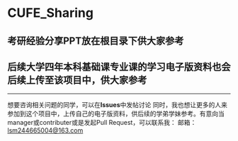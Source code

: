 # CUFE_Sharing

## 考研经验分享PPT放在根目录下供大家参考

## 后续大学四年本科基础课专业课的学习电子版资料也会后续上传至该项目中，供大家参考

--------------------

想要咨询相关问题的同学，可以在**Issues**中发帖讨论
同时，我也想让更多的人来参加到这个项目中，上传自己的电子版资料，供后续的学弟学妹参考。有意向当manager或contributer或是发起Pull Request，可以联系我：
邮箱：lsm244665004@163.com
